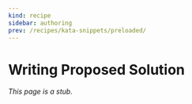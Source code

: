 ```yaml
---
kind: recipe
sidebar: authoring
prev: /recipes/kata-snippets/preloaded/
---
```


# Writing Proposed Solution

_This page is a stub._